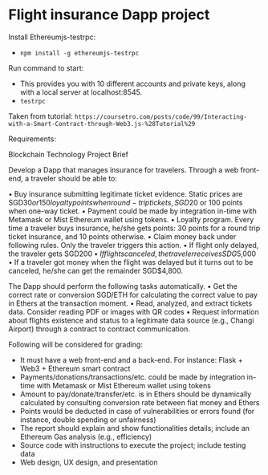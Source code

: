 # Flight insurance Dapp project

Install Ethereumjs-testrpc:
- `npm install -g ethereumjs-testrpc`

Run command to start:
- This provides you with 10 different 
accounts and private keys, along with a 
local server at localhost:8545.
- `testrpc`


Taken from tutorial:
`https://coursetro.com/posts/code/99/Interacting-with-a-Smart-Contract-through-Web3.js-%28Tutorial%29`


Requirements:


Blockchain Technology Project Brief

Develop a Dapp that manages insurance for travelers. Through a web front-end, a traveler should be able to:

•	Buy insurance submitting legitimate ticket evidence. Static prices are SGD$30 or 150 loyalty points when round-trip tickets, SGD$20 or 100 points when one-way ticket.
•	Payment could be made by integration in-time with Metamask or Mist Ethereum wallet using tokens.
•	Loyalty program. Every time a traveler buys insurance, he/she gets points: 30 points for a round trip ticket insurance, and 10 points otherwise.
•	Claim money back under following rules. Only the traveler triggers this action.
•	If flight only delayed, the traveler gets SGD$200
•	If flights canceled, the traveler receives SDG$5,000
•	If a traveler got money when the flight was delayed but it turns out to be canceled, he/she can get the remainder SGD$4,800.


The Dapp should perform the following tasks automatically.
•	Get the correct rate or conversion SGD/ETH for calculating the correct value to pay in Ethers at the transaction moment.
•	Read, analyzed, and extract tickets data. Consider reading PDF or images with QR codes
•	Request information about flights existence and status to a legitimate data source (e.g., Changi Airport) through a contract to contract communication.


Following will be considered for grading:
- It must have a web front-end and a back-end. For instance: Flask + Web3 + Ethereum smart contract
- Payments/donations/transactions/etc. could be made by integration in-time with Metamask or Mist Ethereum wallet using tokens
- Amount to pay/donate/transfer/etc. is in Ethers should be dynamically calculated by consulting conversion rate between fiat money and Ethers
- Points would be deducted in case of vulnerabilities or errors found (for instance, double spending or unfairness)
- The report should explain and show functionalities details; include an Ethereum Gas analysis (e.g., efficiency) 
- Source code with instructions to execute the project; include testing data
- Web design, UX design, and presentation

